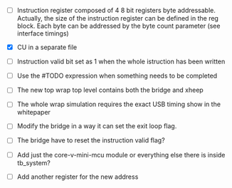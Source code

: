 - [ ] Instruction register composed of 4 8 bit registers byte addressable. Actually, the size of the instruction register
      can be defined in the reg block. Each byte can be addressed by the byte count parameter (see interface timings)
- [x] CU in a separate file
- [ ] Instruction valid bit set as 1 when the whole istruction has been written 
- [ ] Use the #TODO expression when something needs to be completed
- [ ] The new top wrap top level contains both the bridge and xheep
- [ ] The whole wrap simulation requires the exact USB timing show in the whitepaper

- [ ] Modify the bridge in a way it can set the exit loop flag.
- [ ] The bridge have to reset the instruction valid flag?
- [ ] Add just the core-v-mini-mcu module or everything else there is inside tb_system?
- [ ] Add another register for the new address
